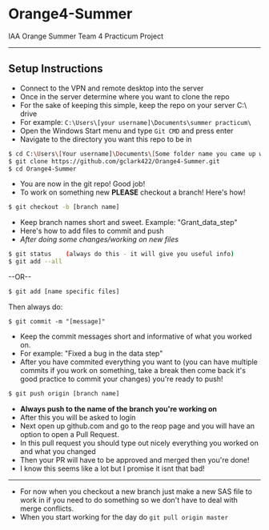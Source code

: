 # Orange4-Summer
IAA Orange Summer Team 4 Practicum Project
____
## Setup Instructions
- Connect to the VPN and remote desktop into the server
- Once in the server determine where you want to clone the repo
- For the sake of keeping this simple, keep the repo on your server C:\ drive
- For example: `C:\Users\[your username]\Documents\summer practicum\`
- Open the Windows Start menu and type `Git CMD` and press enter
- Navigate to the directory you want this repo to be in
```bash
$ cd C:\Users\[Your username]\Documents\[Some folder name you came up with]\
$ git clone https://github.com/gclark422/Orange4-Summer.git
$ cd Orange4-Summer
```
- You are now in the git repo! Good job!
- To work on something new **PLEASE** checkout a branch! Here's how!
```bash
$ git checkout -b [branch name]
```
- Keep branch names short and sweet. Example: "Grant_data_step"
- Here's how to add files to commit and push
- *After doing some changes/working on new files*
```bash
$ git status    (always do this - it will give you useful info)
$ git add --all 
```
--OR--
```bash
$ git add [name specific files]
```
Then always do:
```
$ git commit -m "[message]"
```
- Keep the commit messages short and informative of what you worked on.
- For example: "Fixed a bug in the data step"
- After you have commited everything you want to (you can have multiple commits if you work on something, take a break then come back it's good practice to commit your changes) you're ready to push!
```bash
$ git push origin [branch name]
```
- **Always push to the name of the branch you're working on**
- After this you will be asked to login
- Next open up github.com and go to the reop page and you will have an option to open a Pull Request. 
- In this pull request you should type out nicely everything you worked on and what you changed
- Then your PR will have to be approved and merged then you're done!
- I know this seems like a lot but I promise it isnt that bad!
_______
- For now when you checkout a new branch just make a new SAS file to work in if you need to do something so we don't have to deal with merge conflicts.
- When you start working for the day do `git pull origin master`

